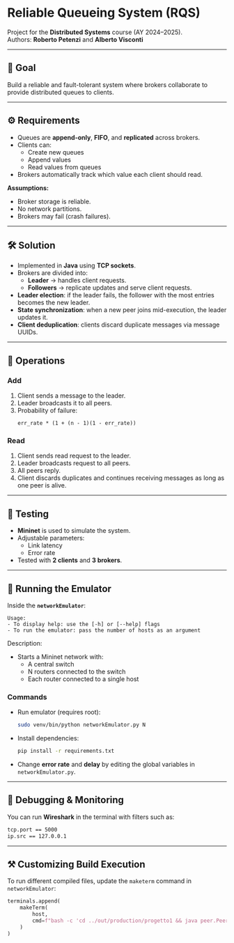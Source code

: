 # Reliable Queueing System (RQS)

Project for the **Distributed Systems** course (AY 2024–2025).  
Authors: **Roberto Petenzi** and **Alberto Visconti**

---

## 📌 Goal
Build a reliable and fault-tolerant system where brokers collaborate to provide distributed queues to clients.

---

## ⚙️ Requirements
- Queues are **append-only**, **FIFO**, and **replicated** across brokers.  
- Clients can:
  - Create new queues
  - Append values
  - Read values from queues  
- Brokers automatically track which value each client should read.  

**Assumptions:**
- Broker storage is reliable.  
- No network partitions.  
- Brokers may fail (crash failures).  

---

## 🛠️ Solution
- Implemented in **Java** using **TCP sockets**.  
- Brokers are divided into:
  - **Leader** → handles client requests.
  - **Followers** → replicate updates and serve client requests.  
- **Leader election**: if the leader fails, the follower with the most entries becomes the new leader.  
- **State synchronization**: when a new peer joins mid-execution, the leader updates it.  
- **Client deduplication**: clients discard duplicate messages via message UUIDs.  

---

## 🔄 Operations

### Add
1. Client sends a message to the leader.  
2. Leader broadcasts it to all peers.  
3. Probability of failure:  
   ```
   err_rate * (1 + (n - 1)(1 - err_rate))
   ```

### Read
1. Client sends read request to the leader.  
2. Leader broadcasts request to all peers.  
3. All peers reply.  
4. Client discards duplicates and continues receiving messages as long as one peer is alive.  

---

## 🧪 Testing
- **Mininet** is used to simulate the system.  
- Adjustable parameters:
  - Link latency
  - Error rate  
- Tested with **2 clients** and **3 brokers**.  

---

## 🚀 Running the Emulator

Inside the **`networkEmulator`**:

```
Usage:
- To display help: use the [-h] or [--help] flags
- To run the emulator: pass the number of hosts as an argument
```

Description:
- Starts a Mininet network with:
  - A central switch  
  - N routers connected to the switch  
  - Each router connected to a single host  

### Commands
- Run emulator (requires root):
  ```bash
  sudo venv/bin/python networkEmulator.py N
  ```
- Install dependencies:
  ```bash
  pip install -r requirements.txt
  ```
- Change **error rate** and **delay** by editing the global variables in `networkEmulator.py`.  

---

## 📡 Debugging & Monitoring
You can run **Wireshark** in the terminal with filters such as:
```bash
tcp.port == 5000
ip.src == 127.0.0.1
```

---

## ⚒️ Customizing Build Execution
To run different compiled files, update the `maketerm` command in `networkEmulator`:

```python
terminals.append(
    makeTerm(
        host,
        cmd=f"bash -c 'cd ../out/production/progetto1 && java peer.Peer; exec bash'",
    )
)
```
